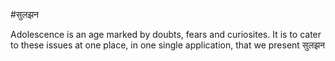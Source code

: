 #सुलझन

Adolescence is an age marked by doubts, fears and curiosites. It is to cater to these issues at one place, in one single application, that we present सुलझन

